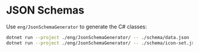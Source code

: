 # JSON Schemas

Use `eng/JsonSchemaGenerator` to generate the C# classes:

```bash
dotnet run --project ./eng/JsonSchemaGenerator/ -- ./schema/data.json ./src/Visualization/DataModel.cs Helveg.Visualization.DataModel
dotnet run --project ./eng/JsonSchemaGenerator/ -- ./schema/icon-set.json ./src/Visualization/IconSetModel.cs Helveg.Visualization.IconSetModel
```
